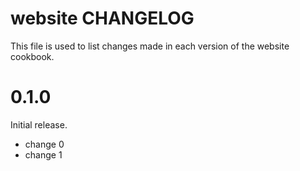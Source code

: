 # website CHANGELOG

This file is used to list changes made in each version of the website cookbook.

# 0.1.0

Initial release.

- change 0
- change 1

